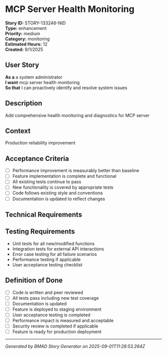# MCP Server Health Monitoring

**Story ID:** STORY-133246-NID  
**Type:** enhancement  
**Priority:** medium  
**Category:** monitoring  
**Estimated Hours:** 12  
**Created:** 9/1/2025

## User Story

**As a** a system administrator  
**I want** mcp server health monitoring  
**So that** I can proactively identify and resolve system issues

## Description

Add comprehensive health monitoring and diagnostics for MCP server

## Context

Production reliability improvement

## Acceptance Criteria

- [ ] Performance improvement is measurably better than baseline
- [ ] Feature implementation is complete and functional
- [ ] All existing tests continue to pass
- [ ] New functionality is covered by appropriate tests
- [ ] Code follows existing style and conventions
- [ ] Documentation is updated to reflect changes

## Technical Requirements



## Testing Requirements

- Unit tests for all new/modified functions
- Integration tests for external API interactions
- Error case testing for all failure scenarios
- Performance testing if applicable
- User acceptance testing checklist

## Definition of Done

- [ ] Code is written and peer reviewed
- [ ] All tests pass including new test coverage
- [ ] Documentation is updated
- [ ] Feature is deployed to staging environment
- [ ] User acceptance testing is completed
- [ ] Performance impact is measured and acceptable
- [ ] Security review is completed if applicable
- [ ] Feature is ready for production deployment

---

*Generated by BMAD Story Generator on 2025-09-01T11:28:53.264Z*
